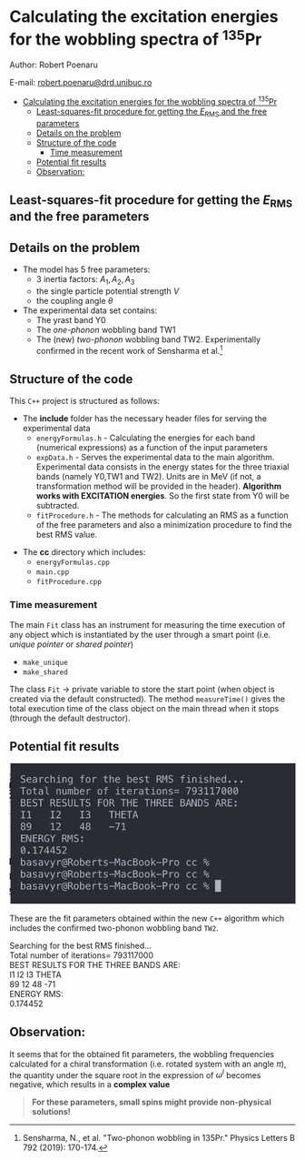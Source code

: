 # Calculating the excitation energies for the wobbling spectra of $^{135}$Pr

Author: Robert Poenaru

E-mail: robert.poenaru@drd.unibuc.ro

- [Calculating the excitation energies for the wobbling spectra of $^{135}$Pr](#calculating-the-excitation-energies-for-the-wobbling-spectra-of-mathsemanticsmrowmsupmrowmrowmn135mnmsupmrowannotation-encodingapplicationx-tex135annotationsemanticsmath135pr)
  - [Least-squares-fit procedure for getting the $E_\text{RMS}$ and the free parameters](#least-squares-fit-procedure-for-getting-the-mathsemanticsmrowmsubmiemimtextrmsmtextmsubmrowannotation-encodingapplicationx-texe_textrmsannotationsemanticsmatherms-and-the-free-parameters)
  - [Details on the problem](#details-on-the-problem)
  - [Structure of the code](#structure-of-the-code)
    - [Time measurement](#time-measurement)
  - [Potential fit results](#potential-fit-results)
  - [Observation:](#observation)

## Least-squares-fit procedure for getting the $E_\text{RMS}$ and the free parameters  

## Details on the problem

* The model has 5 free parameters: 
  * 3 inertia factors: $A_1,A_2,A_3$
  * the single particle potential strength $V$
  * the coupling angle $\theta$
* The experimental data set contains:
  * The yrast band Y0
  * The *one-phonon* wobbling band TW1
  * The (new) *two-phonon* wobbling band TW2. Experimentally confirmed in the recent work of Sensharma et al.[^1]

[^1]: Sensharma, N., et al. "Two-phonon wobbling in 135Pr." Physics Letters B 792 (2019): 170-174.

## Structure of the code

This `C++` project is structured as follows:

+ The **include** folder has the necessary header files for serving the experimental data 
  * `energyFormulas.h` - Calculating the energies for each band (numerical expressions) as a function of the input parameters 
  * `expData.h` - Serves the experimental data to the main algorithm. Experimental data consists in the energy states for the three triaxial bands (namely Y0,TW1 and TW2). Units are in MeV (if not, a transformation method will be provided in the header). **Algorithm works with EXCITATION energies**. So the first state from Y0 will be subtracted.
  * `fitProcedure.h` - The methods for calculating an RMS as a function of the free parameters and also a minimization procedure to find the best RMS value.
* The **cc** directory which includes:
  * `energyFormulas.cpp` 
  * `main.cpp` 
  * `fitProcedure.cpp`
 
 ### Time measurement

 The main `Fit` class has an instrument for measuring the time execution of any object which is instantiated by the user through a smart point (i.e. *unique pointer* or *shared pointer*)

  * `make_unique`
  * `make_shared`

The class `Fit` -> private variable to store the start point (when object is created via the default constructed).
The method `measureTime()` gives the total execution time of the class object on the main thread when it stops (through the default destructor).

## Potential fit results

![](/reports/images/2020-03-20-12-39-29.png)

These are the fit parameters obtained within the new `C++` algorithm which includes the confirmed two-phonon wobbling band `TW2`.

Searching for the best RMS finished...  
Total number of iterations= 793117000  
BEST RESULTS FOR THE THREE BANDS ARE:  
I1   I2   I3   THETA  
89   12   48   -71  
ENERGY RMS:   
0.174452  

## Observation:

It seems that for the obtained fit parameters, the wobbling frequencies calculated for a chiral transformation (i.e. rotated system with an angle $\pi$), the quantity under the square root in the expression of $\omega^I$ becomes negative, which results in a **complex value**
> **For these parameters, small spins might provide non-physical solutions!**